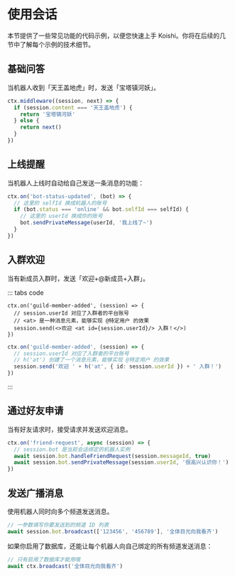 # 使用会话

本节提供了一些常见功能的代码示例，以便您快速上手 Koishi。你将在后续的几节中了解每个示例的技术细节。

## 基础问答

当机器人收到「天王盖地虎」时，发送「宝塔镇河妖」。

```ts
ctx.middleware((session, next) => {
  if (session.content === '天王盖地虎') {
    return '宝塔镇河妖'
  } else {
    return next()
  }
})
```

## 上线提醒

当机器人上线时自动给自己发送一条消息的功能：

```ts
ctx.on('bot-status-updated', (bot) => {
  // 这里的 selfId 换成机器人的账号
  if (bot.status === 'online' && bot.selfId === selfId) {
    // 这里的 userId 换成你的账号
    bot.sendPrivateMessage(userId, '我上线了~')
  }
})
```

## 入群欢迎

当有新成员入群时，发送「欢迎+@新成员+入群」。

::: tabs code
```tsx title=JSX
ctx.on('guild-member-added', (session) => {
  // session.userId 对应了入群者的平台账号
  // <at> 是一种消息元素，能够实现 @特定用户 的效果
  session.send(<>欢迎 <at id={session.userId}/> 入群！</>)
})
```
```ts title=API
ctx.on('guild-member-added', (session) => {
  // session.userId 对应了入群者的平台账号
  // h('at') 创建了一个消息元素，能够实现 @特定用户 的效果
  session.send('欢迎 ' + h('at', { id: session.userId }) + ' 入群！')
})
```
:::

## 通过好友申请

当有好友请求时，接受请求并发送欢迎消息。

```ts
ctx.on('friend-request', async (session) => {
  // session.bot 是当前会话绑定的机器人实例
  await session.bot.handleFriendRequest(session.messageId, true)
  await session.bot.sendPrivateMessage(session.userId, '很高兴认识你！')
})
```

## 发送广播消息

使用机器人同时向多个频道发送消息。

```ts
// 一参数填写你要发送到的频道 ID 列表
await session.bot.broadcast(['123456', '456789'], '全体目光向我看齐')
```

如果你启用了数据库，还能让每个机器人向自己绑定的所有频道发送消息：

```ts
// 只有启用了数据库才能用哦
await ctx.broadcast('全体目光向我看齐')
```

<!-- ### 延时发送

如果你需要连续发送多条消息，那么在各条消息之间留下一定的时间间隔是很重要的：一方面它可以防止消息刷屏和消息错位（后发的条消息呈现在先发的消息前面），提高了阅读体验；另一方面它能够有效降低机器人发送消息的频率，防止被平台误封。这个时候，`session.sendQueued()` 可以解决你的问题。

```ts
// 发送两条消息，中间间隔一段时间，这个时间由系统计算决定
await session.sendQueued('message1')
await session.sendQueued('message2')

// 清空等待队列
await session.cancelQueued()
```

你也可以在发送时手动定义等待的时长：

```ts
import { Time } from 'koishi'

// 如果消息队列非空，在前一条消息发送完成后 1s 发送本消息
await session.sendQueued('message3', Time.second)

// 清空等待队列，并设定下一条消息发送距离现在至少 0.5s
await session.cancelQueued(0.5 * Time.second)
```

事实上，对于不同的消息长度，系统等待的时间也是不一样的，你可以通过配置项修改这个行为：

```yaml
delay:
  # 消息里每有一个字符就等待 0.02s
  character: 20
  # 每条消息至少等待 0.5s
  message: 500
```

这样一来，一段长度为 60 个字符的消息发送后，下一条消息发送前就需要等待 1.2 秒了。

### 等待用户输入

当你需要进行一些交互式操作时，可以使用 `session.prompt()`：

```ts
// @errors: 1108
await session.send('请输入用户名：')

const name = await session.prompt()
if (!name) return '输入超时。'

// 执行后续操作
await ctx.database.setUser(session.platform, session.userId, { name })
return `${name}，请多指教！`
```

你可以给这个方法传入一个 `timeout` 参数，或使用 `delay.prompt` 配置项，来作为等待的时间。

### 发送广播消息

有的时候你可能希望向多个频道同时发送消息，我们也专门设计了相关的接口。

```ts
// 使用当前机器人账户向多个频道发送消息
await session.bot.broadcast(['123456', '456789'], content)

// 如果你有多个账号，请使用 ctx.broadcast，并在频道编号前加上平台名称
await ctx.broadcast(['onebot:123456', 'discord:456789'], content)

// 或者直接将消息发给所有频道
await ctx.broadcast(content)
```

如果你希望广播消息的发送也有时间间隔的话，可以使用 `delay.broadcast` 配置项。

### 执行指令

我们还可以实用 `session.execute()` 来让用户执行某条指令：

```ts
// 当用户输入“查看帮助”时，执行 help 指令
ctx.middleware((session, next) => {
  if (session.content === '查看帮助') {
    return session.execute('help', next)
  } else {
    return next()
  }
})
``` -->
